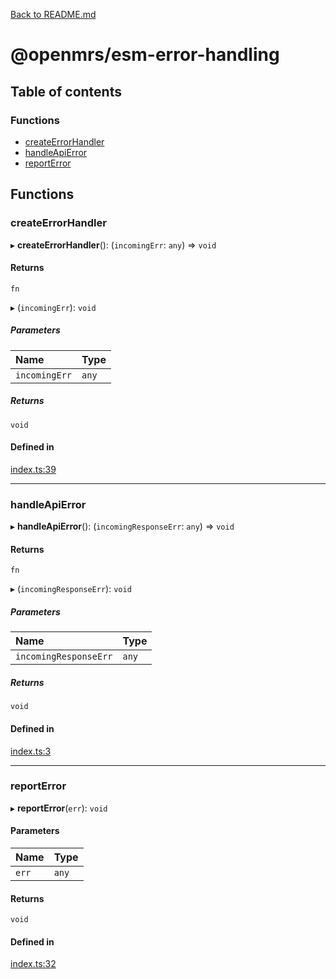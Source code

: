 [Back to README.md](../README.md)

# @openmrs/esm-error-handling

## Table of contents

### Functions

- [createErrorHandler](API.md#createerrorhandler)
- [handleApiError](API.md#handleapierror)
- [reportError](API.md#reporterror)

## Functions

### createErrorHandler

▸ **createErrorHandler**(): (`incomingErr`: `any`) => `void`

#### Returns

`fn`

▸ (`incomingErr`): `void`

##### Parameters

| Name | Type |
| :------ | :------ |
| `incomingErr` | `any` |

##### Returns

`void`

#### Defined in

[index.ts:39](https://github.com/openmrs/openmrs-esm-core/blob/master/packages/framework/esm-error-handling/src/index.ts#L39)

___

### handleApiError

▸ **handleApiError**(): (`incomingResponseErr`: `any`) => `void`

#### Returns

`fn`

▸ (`incomingResponseErr`): `void`

##### Parameters

| Name | Type |
| :------ | :------ |
| `incomingResponseErr` | `any` |

##### Returns

`void`

#### Defined in

[index.ts:3](https://github.com/openmrs/openmrs-esm-core/blob/master/packages/framework/esm-error-handling/src/index.ts#L3)

___

### reportError

▸ **reportError**(`err`): `void`

#### Parameters

| Name | Type |
| :------ | :------ |
| `err` | `any` |

#### Returns

`void`

#### Defined in

[index.ts:32](https://github.com/openmrs/openmrs-esm-core/blob/master/packages/framework/esm-error-handling/src/index.ts#L32)
